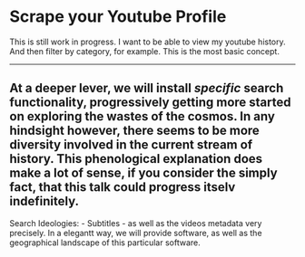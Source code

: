 # Scrape your Youtube Profile

This is still work in progress. I want to be able to view my youtube history.
And then filter by category, for example. This is the most basic concept.

  ----
 At a deeper lever, we will install _specific_
search functionality, progressively getting more started on exploring the wastes of the cosmos. In any hindsight however, there
seems to be more diversity involved in the current stream of history. This phenological explanation does make a lot of sense, if you consider the simply fact, that this talk could progress itselv indefinitely.
  ----

 Search Ideologies:
                        -  Subtitles
                        - as well as the videos metadata very precisely. In a elegantt way, we will provide software, as well as the geographical landscape
                        of this particular software.


